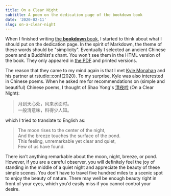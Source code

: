 ```yaml
---
title: On a Clear Night
subtitle: A poem on the dedication page of the bookdown book
date: '2020-02-11'
slug: on-a-clear-night
---
```


When I finished writing [the **bookdown** book](https://bookdown.org/yihui/bookdown/), I started to think about what I should put on the dedication page. In the spirit of Markdown, the theme of these words should be "simplicity". Eventually I selected an ancient Chinese poem and a Buddhist's chant. You won't see them in the HTML version of the book. They only appeared in [the PDF](https://bookdown.org/yihui/bookdown/bookdown.pdf) and printed versions.

The reason that they came to my mind again is that I met [Kyle Monahan](https://www.linkedin.com/in/kylemonahan/) and his partner at rstudio::conf(2020). To my surprise, Kyle was also interested in Chinese poems. When he asked me for recommendations on (simple and beautiful) Chinese poems, I thought of Shao Yong's [清夜吟](/cn/2014/06/on-writing/) (On a Clear Night):

> 月到天⼼处，风来⽔面时。  
⼀般清意味，料得少⼈知。

which I tried to translate to English as:

> The moon rises to the center of the night,  
And the breeze touches the surface of the pond.  
This feeling, unremarkable yet clear and quiet,  
Few of us have found.

There isn't anything remarkable about the moon, night, breeze, or pond. However, if you are a careful observer, you will definitely feel the joy of standing in the middle of a quiet night and appreciate the beauty of these simple scenes. You don't have to travel five hundred miles to a scenic spot to enjoy the beauty of nature. There may well be enough beauty right in front of your eyes, which you'd easily miss if you cannot control your desire.
